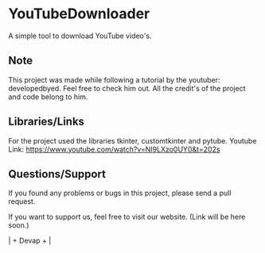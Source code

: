 # YouTubeDownloader
A simple tool to download YouTube video's. 

## Note

This project was made while following a tutorial by the youtuber: developedbyed. Feel free to check him out.
All the credit's of the project and code belong to him.

## Libraries/Links

For the project used the libraries tkinter, customtkinter and pytube.
Youtube Link: https://www.youtube.com/watch?v=NI9LXzo0UY0&t=202s

## Questions/Support

If you found any problems or bugs in this project, please send a pull request.

If you want to support us, feel free to visit our website.
(Link will be here soon.)

| + Devap + |
